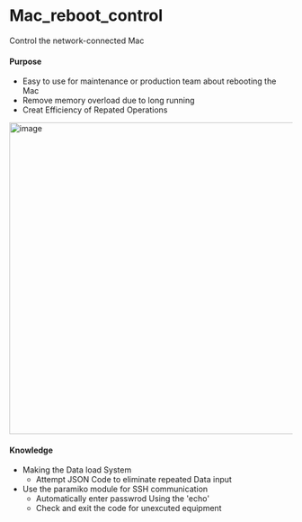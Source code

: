 # Mac_reboot_control
Control the network-connected Mac

#### Purpose
- Easy to use for maintenance or production team about rebooting the Mac
- Remove memory overload due to long running
- Creat Efficiency of Repated Operations
<img width="554" alt="image" src="https://github.com/user-attachments/assets/74f9786e-ae1b-418f-b7f7-cb8d6aea48eb">

#### Knowledge
- Making the Data load System
  - Attempt JSON Code to eliminate repeated Data input
- Use the paramiko module for SSH communication
  - Automatically enter passwrod Using the 'echo'
  - Check and exit the code for unexcuted equipment
